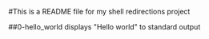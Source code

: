 #This is a README file for my shell redirections project

##0-hello_world displays "Hello world" to standard output
